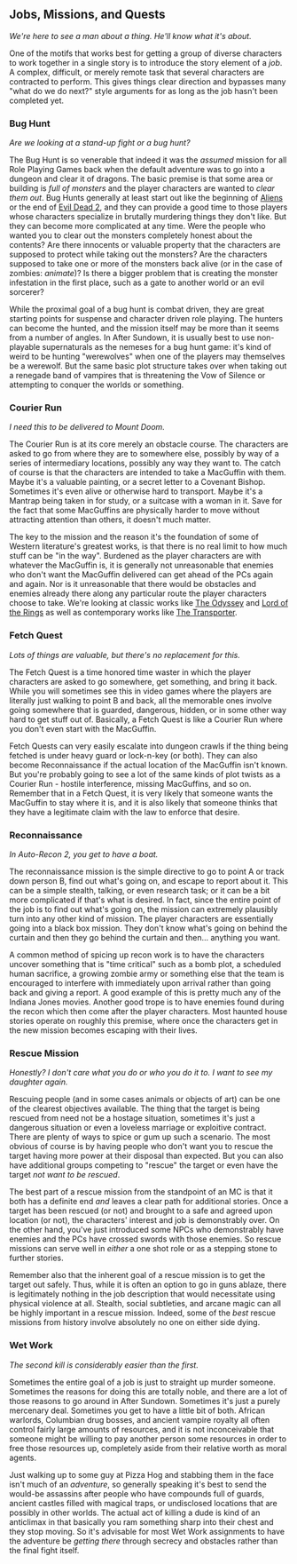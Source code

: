 ## Jobs, Missions, and Quests
_We're here to see a man about a thing. He'll know what it's about._

One of the motifs that works best for getting a group of diverse characters to work together in a single story is to introduce the story element of a _job_. A complex, difficult, or merely remote task that several characters are contracted to perform. This gives things clear direction and bypasses many "what do we do next?" style arguments for as long as the job hasn't been completed yet.

### Bug Hunt
_Are we looking at a stand-up fight or a bug hunt?_

The Bug Hunt is so venerable that indeed it was the _assumed_ mission for all Role Playing Games back when the default adventure was to go into a dungeon and clear it of dragons. The basic premise is that some area or building is _full of monsters_ and the player characters are wanted to _clear them out_. Bug Hunts generally at least start out like the beginning of [Aliens](http://www.imdb.com/title/tt0090605/) or the end of [Evil Dead 2](http://www.imdb.com/title/tt0092991/), and they can provide a good time to those players whose characters specialize in brutally murdering things they don't like. But they can become more complicated at any time. Were the people who wanted you to clear out the monsters completely honest about the contents? Are there innocents or valuable property that the characters are supposed to protect while taking out the monsters? Are the characters supposed to take one or more of the monsters back alive (or in the case of zombies: _animate_)? Is there a bigger problem that is creating the monster infestation in the first place, such as a gate to another world or an evil sorcerer?

While the proximal goal of a bug hunt is combat driven, they are great starting points for suspense and character driven role playing. The hunters can become the hunted, and the mission itself may be more than it seems from a number of angles. In After Sundown, it is usually best to use non-playable supernaturals as the nemeses for a bug hunt game: it's kind of weird to be hunting "werewolves" when one of the players may themselves be a werewolf. But the same basic plot structure takes over when taking out a renegade band of vampires that is threatening the Vow of Silence or attempting to conquer the worlds or something.

### Courier Run
_I need this to be delivered to Mount Doom._

The Courier Run is at its core merely an obstacle course. The characters are asked to go from where they are to somewhere else, possibly by way of a series of intermediary locations, possibly any way they want to. The catch of course is that the characters are intended to take a MacGuffin with them. Maybe it's a valuable painting, or a secret letter to a Covenant Bishop. Sometimes it's even alive or otherwise hard to transport. Maybe it's a Mantrap being taken in for study, or a suitcase with a woman in it. Save for the fact that some MacGuffins are physically harder to move without attracting attention than others, it doesn't much matter.

The key to the mission and the reason it's the foundation of some of Western literature's greatest works, is that there is no real limit to how much stuff can be "in the way". Burdened as the player characters are with whatever the MacGuffin is, it is generally not unreasonable that enemies who don't want the MacGuffin delivered can get ahead of the PCs again and again. Nor is it unreasonable that there would be obstacles and enemies already there along any particular route the player characters choose to take. We're looking at classic works like [The Odyssey](https://en.wikipedia.org/wiki/Odyssey) and [Lord of the Rings](https://en.wikipedia.org/wiki/The_Lord_of_the_Rings) as well as contemporary works like [The Transporter](http://www.imdb.com/title/tt0293662/).

### Fetch Quest
_Lots of things are valuable, but there's no replacement for this._

The Fetch Quest is a time honored time waster in which the player characters are asked to go somewhere, get something, and bring it back. While you will sometimes see this in video games where the players are literally just walking to point B and back, all the memorable ones involve going somewhere that is guarded, dangerous, hidden, or in some other way hard to get stuff out of. Basically, a Fetch Quest is like a Courier Run where you don't even start with the MacGuffin. 

Fetch Quests can very easily escalate into dungeon crawls if the thing being fetched is under heavy guard or lock-n-key (or both). They can also become Reconnaissance if the actual location of the MacGuffin isn't known. But you're probably going to see a lot of the same kinds of plot twists as a Courier Run - hostile interference, missing MacGuffins, and so on. Remember that in a Fetch Quest, it is very likely that someone wants the MacGuffin to stay where it is, and it is also likely that someone thinks that they have a legitimate claim with the law to enforce that desire.

### Reconnaissance
_In Auto-Recon 2, you get to have a boat._

The reconnaissance mission is the simple directive to go to point A or track down person B, find out what's going on, and escape to report about it. This can be a simple stealth, talking, or even research task; or it can be a bit more complicated if that's what is desired. In fact, since the entire point of the job is to find out what's going on, the mission can extremely plausibly turn into any other kind of mission. The player characters are essentially going into a black box mission. They don't know what's going on behind the curtain and then they go behind the curtain and then... anything you want.

A common method of spicing up recon work is to have the characters uncover something that is "time critical" such as a bomb plot, a scheduled human sacrifice, a growing zombie army or something else that the team is encouraged to interfere with immediately upon arrival rather than going back and giving a report. A good example of this is pretty much any of the Indiana Jones movies. Another good trope is to have enemies found during the recon which then come after the player characters. Most haunted house stories operate on roughly this premise, where once the characters get in the new mission becomes escaping with their lives.

### Rescue Mission
_Honestly? I don't care what you do or who you do it to. I want to see my daughter again._

Rescuing people (and in some cases animals or objects of art) can be one of the clearest objectives available. The thing that the target is being rescued from need not be a hostage situation, sometimes it's just a dangerous situation or even a loveless marriage or exploitive contract. There are plenty of ways to spice or gum up such a scenario. The most obvious of course is by having people who don't want you to rescue the target having more power at their disposal than expected. But you can also have additional groups competing to "rescue" the target or even have the target _not want to be rescued_.

The best part of a rescue mission from the standpoint of an MC is that it both has a definite end _and_ leaves a clear path for additional stories. Once a target has been rescued (or not) and brought to a safe and agreed upon location (or not), the characters' interest and job is demonstrably over. On the other hand, you've just introduced some NPCs who demonstrably have enemies and the PCs have crossed swords with those enemies. So rescue missions can serve well in _either_ a one shot role or as a stepping stone to further stories.

Remember also that the inherent goal of a rescue mission is to get the target out safely. Thus, while it is often an option to go in guns ablaze, there is legitimately nothing in the job description that would necessitate using physical violence at all. Stealth, social subtleties, and arcane magic can all be highly important in a rescue mission. Indeed, some of the _best_ rescue missions from history involve absolutely no one on either side dying. 

### Wet Work
_The second kill is considerably easier than the first._

Sometimes the entire goal of a job is just to straight up murder someone. Sometimes the reasons for doing this are totally noble, and there are a lot of those reasons to go around in After Sundown. Sometimes it's just a purely mercenary deal. Sometimes you get to have a little bit of both. African warlords, Columbian drug bosses, and ancient vampire royalty all often control fairly large amounts of resources, and it is not inconceivable that someone might be willing to pay another person some resources in order to free those resources up, completely aside from their relative worth as moral agents.

Just walking up to some guy at Pizza Hog and stabbing them in the face isn't much of an _adventure_, so generally speaking it's best to send the would-be assassins after people who have compounds full of guards, ancient castles filled with magical traps, or undisclosed locations that are possibly in other worlds. The actual act of killing a dude is kind of an anticlimax in that basically you ram something sharp into their chest and they stop moving. So it's advisable for most Wet Work assignments to have the adventure be _getting there_ through secrecy and obstacles rather than the final fight itself.
